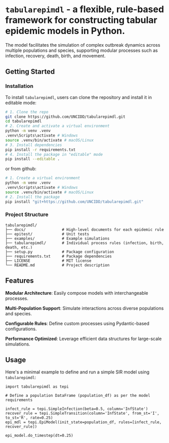 # `tabularepimdl` - a flexible, rule-based framework for constructing tabular epidemic models in Python. 
The model facilitates the simulation of complex outbreak dynamics across multiple populations and species, supporting modular processes such as infection, recovery, death, birth, and movement.

## Getting Started

### Installation
To install `tabularepimdl`, users can clone the repository and install it in editable mode:

```bash
# 1. Clone the repo
git clone https://github.com/UNCIDD/tabularepimdl.git
cd tabularepimdl
# 2. Create and activate a virtual environment
python -m venv .venv
.venv\Scripts\activate # Windows
source .venv/bin/activate # macOS/Linux
# 3. Install dependencies
pip install -r requirements.txt
# 4. Install the package in "editable" mode
pip install --editable .
```

or from github:
```bash
# 1. Create a virtual environment
python -m venv .venv
.venv\Scripts\activate # Windows
source .venv/bin/activate # macOS/Linux
# 2. Install the package
pip install "git+https://github.com/UNCIDD/tabularepimdl.git"
```

### Project Structure
```
tabularepimdl/
├── docs/                # High-level documents for each epidemic rule
├── epitest/             # Unit tests
├── examples/            # Example simulations
├── tabularepimdl/       # Individual process rules (infection, birth, death, etc.)
├── setup.py             # Package configuration
├── requirements.txt     # Package dependencies
├── LICENSE              # MIT license
└── README.md            # Project description
```

## Features
**Modular Architecture**: Easily compose models with interchangeable processes.

**Multi-Population Support**: Simulate interactions across diverse populations and species.

**Configurable Rules**: Define custom processes using Pydantic-based configurations.

**Performance Optimized**: Leverage efficient data structures for large-scale simulations.

## Usage
Here's a minimal example to define and run a simple SIR model using `tabularepimdl`:
```
import tabularepimdl as tepi

# Define a population DataFrame (population_df) as per the model requirements

infect_rule = tepi.SimpleInfection(beta=0.5, column='InfState')
recover_rule = tepi.SimpleTransition(column='InfState', from_st='I', to_st='R', rate=0.25)
epi_mdl = tepi.EpiModel(init_state=population_df, rules=[infect_rule, recover_rule])

epi_model.do_timestep(dt=0.25)

```